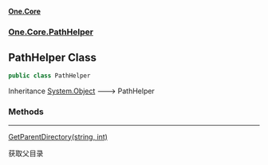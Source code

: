 #### [One.Core](index.md 'index')
### [One.Core.PathHelper](One_Core_PathHelper.md 'One.Core.PathHelper')
## PathHelper Class
```csharp
public class PathHelper
```

Inheritance [System.Object](https://docs.microsoft.com/en-us/dotnet/api/System.Object 'System.Object') &#129106; PathHelper  
### Methods

***
[GetParentDirectory(string, int)](One_Core_PathHelper_PathHelper_GetParentDirectory(string_int).md 'One.Core.PathHelper.PathHelper.GetParentDirectory(string, int)')

获取父目录  
